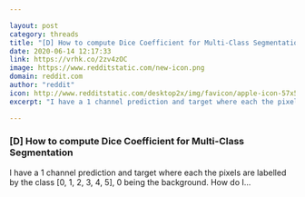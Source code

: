```yaml
---

layout: post
category: threads
title: "[D] How to compute Dice Coefficient for Multi-Class Segmentation"
date: 2020-06-14 12:17:33
link: https://vrhk.co/2zv4zOC
image: https://www.redditstatic.com/new-icon.png
domain: reddit.com
author: "reddit"
icon: http://www.redditstatic.com/desktop2x/img/favicon/apple-icon-57x57.png
excerpt: "I have a 1 channel prediction and target where each the pixels are labelled by the class \[0, 1, 2, 3, 4, 5\], 0 being the background. How do I..."

---
```


### [D] How to compute Dice Coefficient for Multi-Class Segmentation

I have a 1 channel prediction and target where each the pixels are labelled by the class \[0, 1, 2, 3, 4, 5\], 0 being the background. How do I...